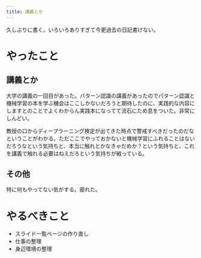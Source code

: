 ```yaml
---
title: 講義とか
---
```


久しぶりに書く。いろいろありすぎて今更過去の日記書けない。

# やったこと

## 講義とか

大学の講義の一回目があった。パターン認識の講義があったのでパターン認識と機械学習の本を学ぶ機会はここしかないだろうと期待したのに、実践的な内容にしますとのことでよくわからん実践本になってて流石にため息をついた。非常にしんどい。

教授の口からディープラーニング検定が出てきた時点で警戒すべきだったのだなということがわかる。ただここでやっておかないと機械学習にふれることはないだろうなという気持ちと、本当に触れとかなきゃだめか？という気持ちと、これを講義で触れる必要はねえだろという気持ちが戦っている。

## その他

特に何もやってない気がする。疲れた。

# やるべきこと

* スライド一覧ページの作り直し
* 仕事の整理
* 身辺環境の整理
